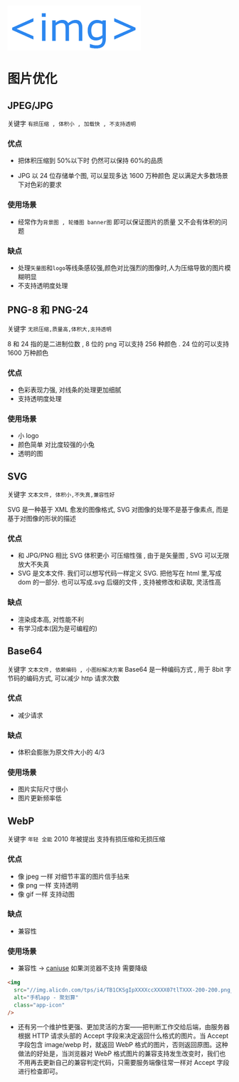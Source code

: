 ![](./images/01图片优化img.webp)

# 图片优化

## JPEG/JPG

关键字 `有损压缩 , 体积小 , 加载快 , 不支持透明`

### 优点

- 把体积压缩到 50%以下时 仍然可以保持 60%的品质

- JPG 以 24 位存储单个图, 可以呈现多达 1600 万种颜色 足以满足大多数场景下对色彩的要求

### 使用场景

- 经常作为`背景图 , 轮播图 banner图` 即可以保证图片的质量 又不会有体积的问题

### 缺点

- 处理`矢量图`和`logo`等线条感较强,颜色对比强烈的图像时,人为压缩导致的图片模糊明显
- 不支持透明度处理

## PNG-8 和 PNG-24

关键字 `无损压缩,质量高,体积大,支持透明`

8 和 24 指的是二进制位数 , 8 位的 png 可以支持 256 种颜色 . 24 位的可以支持 1600 万种颜色

### 优点

- 色彩表现力强, 对线条的处理更加细腻
- 支持透明度处理

### 使用场景

- 小 logo
- 颜色简单 对比度较强的小兔
- 透明的图

## SVG

关键字 `文本文件, 体积小,不失真,兼容性好`

SVG 是一种基于 XML 愈发的图像格式, SVG 对图像的处理不是基于像素点, 而是基于对图像的形状的描述

### 优点

- 和 JPG/PNG 相比 SVG 体积更小 可压缩性强 , 由于是矢量图 , SVG 可以无限放大不失真
- SVG 是文本文件. 我们可以想写代码一样定义 SVG. 把他写在 html 里,写成 dom 的一部分. 也可以写成.svg 后缀的文件 , 支持被修改和读取, 灵活性高

### 缺点

- 渲染成本高, 对性能不利
- 有学习成本(因为是可编程的)

## Base64

关键字 `文本文件, 依赖编码 , 小图标解决方案`
Base64 是一种编码方式 , 用于 8bit 字节码的编码方式, 可以减少 http 请求次数

### 优点

- 减少请求

### 缺点

- 体积会膨胀为原文件大小的 4/3

### 使用场景

- 图片实际尺寸很小
- 图片更新频率低

## WebP

关键字 `年轻 全能`
2010 年被提出 支持有损压缩和无损压缩

### 优点

- 像 jpeg 一样 对细节丰富的图片信手拈来
- 像 png 一样 支持透明
- 像 gif 一样 支持动图

### 缺点

- 兼容性

### 使用场景

- 兼容性 -> [caniuse](https://caniuse.com/?search=webp) 如果浏览器不支持 需要降级

```html
<img
  src="//img.alicdn.com/tps/i4/TB1CKSgIpXXXXccXXXX07tlTXXX-200-200.png_60x60.jpg_.webp"
  alt="手机app - 聚划算"
  class="app-icon"
/>
```

- 还有另一个维护性更强、更加灵活的方案——把判断工作交给后端，由服务器根据 HTTP 请求头部的 Accept 字段来决定返回什么格式的图片。当 Accept 字段包含 image/webp 时，就返回 WebP 格式的图片，否则返回原图。这种做法的好处是，当浏览器对 WebP 格式图片的兼容支持发生改变时，我们也不用再去更新自己的兼容判定代码，只需要服务端像往常一样对 Accept 字段进行检查即可。
